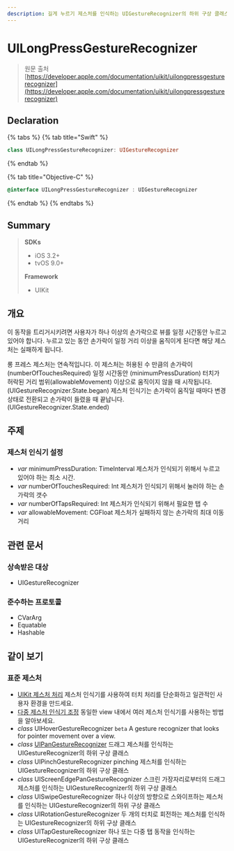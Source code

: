 ```yaml
---
description: 길게 누르기 제스처를 인식하는 UIGestureRecognizer의 하위 구상 클래스
---
```


# UILongPressGestureRecognizer

> 원문 출처  
> [https://developer.apple.com/documentation/uikit/uilongpressgesturerecognizer](https://developer.apple.com/documentation/uikit/uilongpressgesturerecognizer)

## Declaration

{% tabs %}
{% tab title="Swift" %}
```swift
class UILongPressGestureRecognizer: UIGestureRecognizer
```
{% endtab %}

{% tab title="Objective-C" %}
```objectivec
@interface UILongPressGestureRecognizer : UIGestureRecognizer
```
{% endtab %}
{% endtabs %}

## Summary

> **SDKs**
>
> * iOS 3.2+
> * tvOS 9.0+
>
> **Framework**
>
> * UIKit

## 개요

이 동작을 트리거시키려면 사용자가 하나 이상의 손가락으로 뷰를 일정 시간동안 누르고 있어야 합니다. 누르고 있는 동안 손가락이 일정 거리 이상을 움직이게 된다면 해당 제스처는 실패하게 됩니다.

롱 프레스 제스처는 연속적입니다. 이 제스처는 허용된 수 만큼의 손가락이 \(numberOfTouchesRequired\) 일정 시간동안 \(minimumPressDuration\) 터치가 허락된 거리 범위\(allowableMovement\) 이상으로 움직이지 않을 때 시작됩니다. \(UIGestureRecognizer.State.began\) 제스처 인식기는 손가락이 움직일 때마다 변경 상태로 전환되고 손가락이 들렸을 때 끝납니다. \(UIGestureRecognizer.State.ended\)

## 주제

### 제스처 인식기 설정

* _var_ minimumPressDuration: TimeInterval 제스처가 인식되기 위해서 누르고 있어야 하는 최소 시간.
* _var_ numberOfTouchesRequired: Int 제스처가 인식되기 위해서 눌러야 하는 손가락의 갯수
* _var_ numberOfTapsRequired: Int 제스처가 인식되기 위해서 필요한 탭 수
* _var_ allowableMovement: CGFloat 제스처가 실패하지 않는 손가락의 최대 이동거리



## 관련 문서

### 상속받은 대상

* UIGestureRecognizer

### 준수하는 프로토콜

* CVarArg
* Equatable
* Hashable

## 같이 보기

### 표준 제스처

* [UIKit 제스처 처리](handling_uikit_gestures.md) 제스처 인식기를 사용하여 터치 처리를 단순화하고 일관적인 사용자 환경을 만드세요.
* [다중 제스처 인식기 조정](coordinating-multiple-gesture-recognizers.md) 동일한 view 내에서 여러 제스처 인식기를 사용하는 방법을 알아보세요.
* _class_ UIHoverGestureRecognizer `beta` A gesture recognizer that looks for pointer movement over a view.
* _class_ [UIPanGestureRecognizer](uipangesturerecognizer/) 드래그 제스처를 인식하는 UIGestureRecognizer의 하위 구상 클래스
* _class_ UIPinchGestureRecognizer pinching 제스처를 인식하는 UIGestureRecognizer의 하위 구상 클래스
* _class_ UIScreenEdgePanGestureRecognizer 스크린 가장자리로부터의 드래그 제스처를 인식하는 UIGestureRecognizer의 하위 구상 클래스
* _class_ UISwipeGestureRecognizer 하나 이상의 방향으로 스와이프하는 제스처를 인식하는 UIGestureRecognizer의 하위 구상 클래스
* _class_ UIRotationGestureRecognizer 두 개의 터치로 회전하는 제스처를 인식하는 UIGestureRecognizer의 하위 구상 클래스
* _class_ UITapGestureRecognizer 하나 또는 다중 탭 동작을 인식하는 UIGestureRecognizer의 하위 구상 클래스


